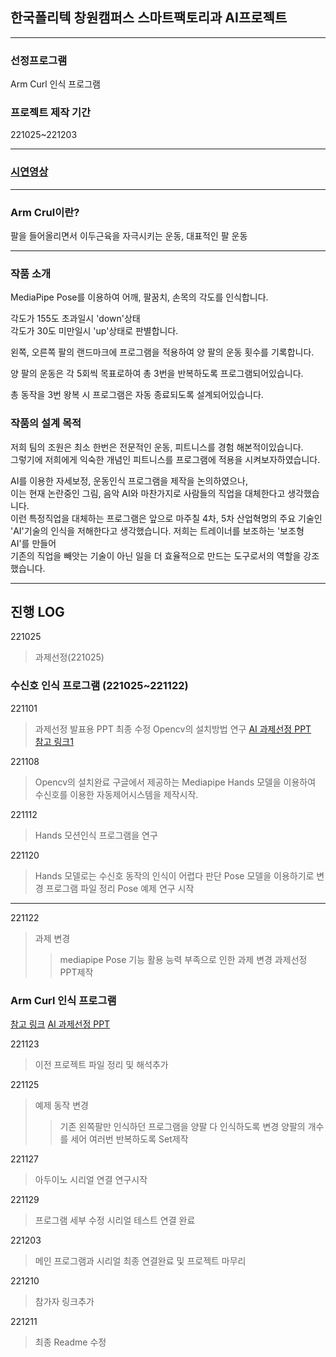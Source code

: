 ## 한국폴리텍 창원캠퍼스 스마트팩토리과 AI프로젝트     

--------------------------------------      

### 선정프로그램        

Arm Curl 인식 프로그램          

### 프로젝트 제작 기간          

221025~221203           

--------------------------------------      

### [시연영상](https://youtu.be/fQRlL3JTdS4)     

--------------------------------------     

### Arm Crul이란?   

팔을 들어올리면서 이두근육을 자극시키는 운동, 대표적인 팔 운동       

--------------------------------------    
### 작품 소개      

MediaPipe Pose를 이용하여 어깨, 팔꿈치, 손목의 각도를 인식합니다.     

각도가 155도 초과일시 'down'상태    
각도가 30도 미만일시 'up'상태로 판별합니다.     

왼쪽, 오른쪽 팔의 랜드마크에 프로그램을 적용하여 양 팔의 운동 횟수를 기록합니다.    

양 팔의 운동은 각 5회씩 목표로하여 총 3번을 반복하도록 프로그램되어있습니다.     

총 동작을 3번 왕복 시 프로그램은 자동 종료되도록 설계되어있습니다.    

### 작품의 설계 목적    

저희 팀의 조원은 최소 한번은 전문적인 운동, 피트니스를 경험 해본적이있습니다.       
그렇기에 저희에게 익숙한 개념인 피트니스를 프로그램에 적용을 시켜보자하였습니다.        

AI를 이용한 자세보정, 운동인식 프로그램을 제작을 논의하였으나,          
이는 현재 논란중인 그림, 음악 AI와 마찬가지로 사람들의 직업을 대체한다고 생각했습니다.          
이런 특정직업을 대체하는 프로그램은 앞으로 마주칠 4차, 5차 산업혁명의 주요 기술인       
'AI'기술의 인식을 저해한다고 생각했습니다. 저희는 트레이너를 보조하는 '보조형 AI'를 만들어    
기존의 직업을 빼앗는 기술이 아닌 일을 더 효율적으로 만드는 도구로서의 역할을 강조했습니다.              

--------------------------------------              

## 진행 LOG      

221025
> 과제선정(221025)   

### 수신호 인식 프로그램 (221025~221122)

221101
> 과제선정 발표용 PPT 최종 수정
> Opencv의 설치방법 연구
> [AI 과제선정 PPT](https://github.com/minnyeob/AI_project/files/9906815/221026_5.AI.PPT.pptx)   
> [참고 링크1](https://youtu.be/eHxDWhtbRCk)

221108
> Opencv의 설치완료
> 구글에서 제공하는 Mediapipe Hands 모델을 이용하여 수신호를 이용한 자동제어시스템을 제작시작.        

221112
> Hands 모션인식 프로그램을 연구

221120
> Hands 모델로는 수신호 동작의 인식이 어렵다 판단 Pose 모델을 이용하기로 변경
> 프로그램 파일 정리
> Pose 예제 연구 시작

--------------------------------------

221122
> 과제 변경
>> mediapipe Pose 기능 활용 능력 부족으로 인한 과제 변경
>> 과제선정 PPT제작

### Arm Curl 인식 프로그램
[참고 링크](https://www.youtube.com/watch?v=06TE_U21FK4)
[AI 과제선정 PPT](https://github.com/leejuyeo/AI-control/blob/main/%EC%95%94%EC%BB%AC%EC%B9%B4%EC%9A%B4%ED%8A%B8%20(1).pptx)

221123
> 이전 프로젝트 파일 정리 및 해석추가

221125
> 예제 동작 변경
>> 기존 왼쪽팔만 인식하던 프로그램을 양팔 다 인식하도록 변경
>> 양팔의 개수를 세어 여러번 반복하도록 Set제작

221127
> 아두이노 시리얼 연결 연구시작

221129
> 프로그램 세부 수정
> 시리얼 테스트 연결 완료

221203
> 메인 프로그램과 시리얼 최종 연결완료 및 프로젝트 마무리

221210
> 참가자 링크추가

221211
> 최종 Readme 수정